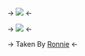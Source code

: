 -> ![](https://cdn.discordapp.com/attachments/1082823765546778725/1117218859062149260/text-1686436127203.png) <-

-> ![](https://cdn.discordapp.com/attachments/1082823765546778725/1117218712999702558/blur_edges_3.png) <-

-> Taken By [Ronnie](https://rentry.co/-macarena) <-
